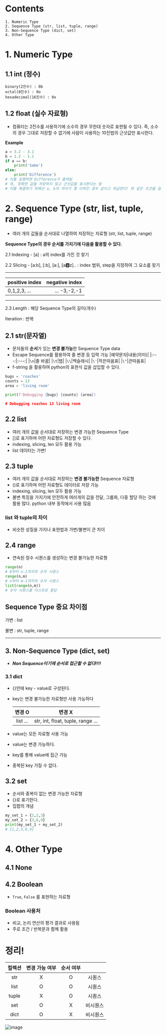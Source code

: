 # Contents
```
1. Numeric Type
2. Sequence Type (str, list, tuple, range)
3. Non-Sequence Type (dict, set)
4. Other Type
```

# 1. Numeric Type
## 1.1 int (정수)
```
binary(2진수) : 0b
octal(8진수) : 0o
hexadecimal(16진수) : 0x
```

## 1.2 float (실수 자료형)
- 컴퓨터는 2진수를 사용하기에 소수의 경우 무한대 숫자로 표현될 수 있다. 즉, 소수의 경우 그대로 저장할 수 없기에 사람이 사용하는 10진법의 근삿값만 표시한다.

**Example**
```python
a = 3.2 - 3.1
b = 1.2 - 1.1
if a == b:
    print('Same')
else:
    print('Difference')
# 이를 실행하면 Difference가 출력됨
# 즉, 정확한 값을 저장하지 않고 근삿값을 표시한다는 말
# 이를 해결하기 위해선 a, b의 차이가 몇 이하인 경우 같다고 취급한다! 와 같은 조건을 걸어 해결 가능 (오차 고려)
```
# 2. Sequence Type (str, list, tuple, range)
- 여러 개의 값들을 순서대로 나열하여 저장하는 자료형 (str, list, tuple, range)

**Sequence Type의 경우 순서를 가지기에 다음을 활용할 수 있다.**

2.1 Indexing - [a] : a의 index를 가진 것 찾기

2.2 Slicing - [a:b], [:b], [a:], [a:b:z].. : index 범위, step을 지정하여 그 요소를 찾기

---
|positive index|negative index|
|:---|---:|
|0,1,2,3, ...|... -3,-2,-1|
---
2.3 Length : 해당 Sequence Type의 길이(개수)

Iteration : 반복

## 2.1 str(문자열)
- 문자들의 **순서**가 있는 **변경 불가능**한 Sequence Type data
- Escape Sequence를 활용하여 줄 변경 등 입력 가능
    |예약문자|내용(의미)|
    |:---:|:---:|
    |`\n`|줄 바꿈|
    |`\t`|탭|
    |`\\`|백슬래시|
    |`\'`|작은따옴표|
    |`\"`|큰따옴표|
- f-string 을 활용하여 python의 표현식 값을 삽입할 수 있다.
```python
bugs = 'roaches'
counts = 13
area = 'living room'

print(f'Debugging {bugs} {counts} {area})

# Debugging roaches 13 living room
```

## 2.2 list
- 여러 개의 값을 순서대로 저장하는 변경 가능한 Sequence Type
- []로 표기하며 어떤 자료형도 저장할 수 있다.
- indexing, slicing, len 모두 활용 가능
- list 데이터는 가변!

## 2.3 tuple
- 여러 개의 값을 순서대로 저장하는 **변경 불가능한** Sequence 자료형
- ()로 표기하며 어떤 자료형도 데이터로 저장 가능
- indexing, slicing, len 모두 활용 가능
- 불변 특징을 가지기에 안전하게 여러개의 값을 전달, 그룹화, 다중 할당 하는 것에 활용 많다. python 내부 동작에서 사용 많음

### list 와 tuple의 차이
- 비슷한 성질을 가지나 표현법과 가변/불변이 큰 차이

## 2.4 range
- 연속된 정수 시퀀스를 생성하는 변경 불가능한 자료형
```python
range(n)
# 0부터 n-1까지의 숫자 시퀀스
range(n,m)
# n부터 m-1까지의 숫자 시퀀스
list(range(n,m))
# 숫자 시퀀스를 리스트로 할당
```

## Sequence Type 중요 차이점
가변 : list

불변 : str, tuple, range

---
## 3. Non-Sequence Type (dict, set)
- ***Non Sequence이기에 순서로 접근할 수 없다!!!!***
### 3.1 dict
- {}안에 key - value로 구성된다.
- key는 변경 불가능한 자료형만 사용 가능하다

    |변경 O|변경 X|
    |:---:|:---:|
    |list ...|str, int, float, tuple, range ...|

- value는 모든 자료형 사용 가능
- value는 변경 가능하다.
- key를 통해 value에 접근 가능
- 중복된 key 가질 수 없다.

## 3.2 set
- 순서와 중복이 없는 변경 가능한 자료형
- {}로 표기한다.
- 집합의 개념
```python
my_set_1 = {1,2,3}
my_set_2 = {3,6,9}
print(my_set_1 + my_set_2)
# {1,2,3,6,9}
```

# 4. Other Type
## 4.1 None
## 4.2 Boolean
- `True`, `False` 를 표현하는 자료형
### Boolean 사용처
- 비교, 논리 연산의 평가 결과로 사용됨
- 주로 조건 / 반복문과 함께 활용

# 정리!
|     컬렉션    	|     변경 가능 여부    	|     순서 여부    	|          	|
|:-------------:	|:---------------------:	|:----------------:	|:--------:	|
|       str     	|            X          	|         O        	|  시퀀스  	|
|      list     	|            O          	|         O        	|  시퀀스  	|
|      tuple    	|            X          	|         O        	|  시퀀스  	|
|       set     	|            O          	|         X        	| 비시퀀스 	|
|      dict     	|            O          	|         X        	| 비시퀀스 	|

![image](https://github.com/ragu6963/TIL/assets/32388270/b6dca7db-4a13-4e75-843b-cbc8badf3691)